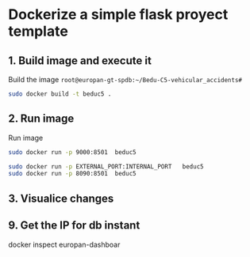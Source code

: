 # Dockerize a simple flask proyect template

## 1. Build image and execute it 

Build the image
`root@europan-gt-spdb:~/Bedu-C5-vehicular_accidents#`
```bash
sudo docker build -t beduc5 .
``` 

## 2. Run image

Run image
```bash
sudo docker run -p 9000:8501  beduc5 
```

```bash
sudo docker run -p EXTERNAL_PORT:INTERNAL_PORT   beduc5 
sudo docker run -p 8090:8501  beduc5 
```


## 3. Visualice changes 


## 9. Get the IP for db instant  
docker inspect europan-dashboar